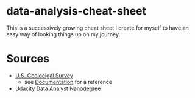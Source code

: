 # data-analysis-cheat-sheet
This is a successively growing cheat sheet I create for myself to have an easy way of looking things up on my journey.

# Sources
* [U.S. Geolocigal Survey](https://earthquake.usgs.gov)
  * see [Documentation](https://earthquake.usgs.gov/data/comcat/data-eventterms.php) for a reference
* [Udacity Data Analyst Nanodegree](https://de.udacity.com/course/data-analyst-nanodegree--nd002)